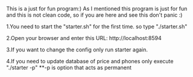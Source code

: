 This is a just for fun program:) As I mentioned this program is just for fun and this is not clean code, so if you are here and see this don't panic :)

1.You need to start the "starter.sh" for the first time. so type "./starter.sh"

2.Open your browser and enter this URL: http://localhost:8594

3.If you want to change the config only run starter again.

4.If you need to update database of price and phones only execute "./starter -p" **-p is option that acts as permanent
